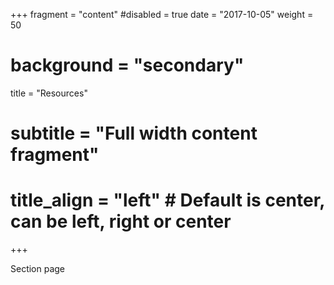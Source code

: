 +++
fragment = "content"
#disabled = true
date = "2017-10-05"
weight = 50

# background = "secondary"

title = "Resources"
# subtitle = "Full width content fragment"
# title_align = "left" # Default is center, can be left, right or center
+++

Section page
